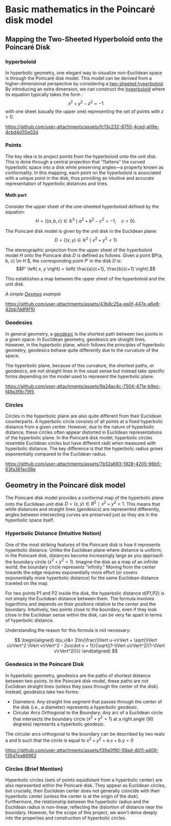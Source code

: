 # Basic mathematics in the Poincaré disk model

## Mapping the Two-Sheeted Hyperboloid onto the Poincaré Disk

### hyperboloid

In hyperbolic geometry, one elegant way to visualize non-Euclidean space is through the Poincaré disk model. This model can be derived from a higher-dimensional perspective by considering a [two-sheeted hyperboloid](https://en.wikipedia.org/wiki/Hyperboloid#Hyperboloid_of_two_sheets). By introducing an extra dimension, we can construct the [hyperboloid](https://en.wikipedia.org/wiki/Hyperboloid) where its equation typically takes the form : $$x^2 + y^2 - z^2 = -1$$ with one sheet (usually the upper one) representing the set of points with $z > 0$.

https://github.com/user-attachments/assets/fc13c232-8755-4ced-a09e-4cbd4d35e02d

### Points

The key idea is to project points from the hyperboloid onto the unit disk. This is done through a central projection that "flattens" the curved hyperbolic space into a disk while preserving angles—a property known as conformality. In this mapping, each point on the hyperboloid is associated with a unique point in the disk, thus providing an intuitive and accurate representation of hyperbolic distances and lines.

#### Math part

Consider the upper sheet of the one-sheeted hyperboloid defined by the equation:
$$H = \{ (a, b, c) \in \mathbb{R}^3 \mid a^2 + b^2 - c^2 = -1, \quad c > 0 \}.$$

The Poincaré disk model is given by the unit disk in the Euclidean plane:
$$D = \{ (x, y) \in \mathbb{R}^2 \mid x^2 + y^2 < 1 \}$$

The stereographic projection from the upper sheet of the hyperboloid model $H$ onto the Poincaré disk $D$ is defined as follows. Given a point $P(a, b, c) \in H $, the corresponding point $P'$ in the disk $D$ is:
$$P' \left( x, y \right) = \left( \frac{a}{c+1}, \frac{b}{c+1} \right).$$

This establishes a map between the upper sheet of the hyperboloid and the unit disk.

_A simple [Desmos](https://www.desmos.com/3d/nh9airbdob) example_

https://github.com/user-attachments/assets/43b8c25a-ea0f-447e-a6e8-42bb7ddf9f10

### Geodesies

In general geometry, a [geodesic](https://en.wikipedia.org/wiki/Geodesic) is the shortest path between two points in a given space. In Euclidean geometry, geodesics are straight lines. However, in the hyperbolic plane, which follows the principles of hyperbolic geometry, geodesics behave quite differently due to the curvature of the space.

The hyperbolic plane, because of this curvature, the shortest paths, or geodesics, are not straight lines in the usual sense but instead take specific forms depending on the model used to represent the hyperbolic plane.

https://github.com/user-attachments/assets/9a24ac4c-7504-471e-b9ec-f49a3f9c79f5

### Circles

Circles in the hyperbolic plane are also quite different from their Euclidean counterparts. A hyperbolic circle consists of all points at a fixed hyperbolic distance from a given center. However, due to the nature of hyperbolic distance, these circles often appear distorted in Euclidean representations of the hyperbolic plane. In the Poincaré disk model, hyperbolic circles resemble Euclidean circles but have different radii when measured with hyperbolic distance. The key difference is that the hyperbolic radius grows exponentially compared to the Euclidean radius.

https://github.com/user-attachments/assets/7b52a693-1928-4205-96b5-63fa361ec08e

## Geometry in the Poincaré disk model

The Poincaré disk model provides a conformal map of the hyperbolic plane onto the Euclidean unit disk $D={(x,y)∈R^2∣x^2+y^2<1}$. This means that while distances and straight lines (geodesics) are represented differently, angles between intersecting curves are preserved just as they are in the hyperbolic space itself.

### Hyperbolic Distance (Intuitive Notion)

One of the most striking features of the Poincaré disk is how it represents hyperbolic distance. Unlike the Euclidean plane where distance is uniform, in the Poincaré disk, distances become increasingly large as you approach the boundary circle ($x^2+y^2=1$). Imagine the disk as a map of an infinite world; the boundary circle represents "infinity." Moving from the center towards the edge requires exponentially more effort (or covers exponentially more hyperbolic distance) for the same Euclidean distance traveled on the map.

For two points P1​ and P2​ inside the disk, the hyperbolic distance d(P1​,P2​) is not simply the Euclidean distance between them. The formula involves logarithms and depends on their positions relative to the center and the boundary. Intuitively, two points close to the boundary, even if they look close in the Euclidean sense within the disk, can be very far apart in terms of hyperbolic distance.

Understanding the reason for this formula is not necessary:

$$
\begin{aligned}
d(u,v)&= 2\ln{\frac{\lVert u-v\rVert + \sqrt{\lVert u\rVert^2 \lVert v\rVert^2 - 2u\cdot v + 1}}{\sqrt{(1-\lVert u\rVert^2)(1-\lVert v\rVert^2)}}}
\end{aligned}
$$

### Geodesics in the Poincaré Disk

In hyperbolic geometry, geodesics are the paths of shortest distance between two points. In the Poincaré disk model, these paths are not Euclidean straight lines (unless they pass through the center of the disk). Instead, geodesics take two forms:

- Diameters: Any straight line segment that passes through the center of the disk (i.e., a diameter) represents a hyperbolic geodesic.
- Circular Arcs Orthogonal to the Boundary: Any arc of a Euclidean circle that intersects the boundary circle ($x^2+y^2=1$) at a right angle (90 degrees) represents a hyperbolic geodesic.

The circular arcs orthogonal to the boundary can be described by two reals a and b such that the circle is equal to $x^2+y^2+a.x+b.y=0$

https://github.com/user-attachments/assets/f39a0f90-59ad-4b11-a409-f35d7ea86962

### Circles (Brief Mention)

Hyperbolic circles (sets of points equidistant from a hyperbolic center) are also represented within the Poincaré disk. They appear as Euclidean circles, but crucially, their Euclidean center does not generally coincide with their hyperbolic center (unless the center is at the origin of the disk). Furthermore, the relationship between the hyperbolic radius and the Euclidean radius is non-linear, reflecting the distortion of distance near the boundary. However, for the scope of this project, we won't delve deeply into the properties and construction of hyperbolic circles.
